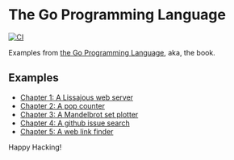 # The Go Programming Language

[![CI](https://github.com/keithnoguchi/book-go/actions/workflows/ci.yml/badge.svg)](
https://github.com/keithnoguchi/book-go/actions)

[the go programming language]: https://www.gopl.io/

Examples from [the Go Programming Language], aka, the book.

## Examples

- [Chapter 1: A Lissajous web server](ch01/main.go)
- [Chapter 2: A pop counter](ch02/main.go)
- [Chapter 3: A Mandelbrot set plotter](ch03/main.go)
- [Chapter 4: A github issue search](ch04/main.go)
- [Chapter 5: A web link finder](ch05/main.go)

Happy Hacking!
